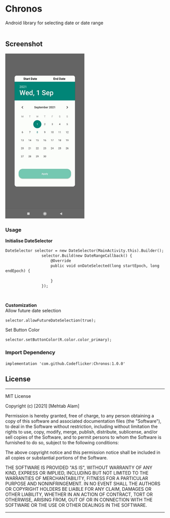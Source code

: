 # Chronos
Android library for selecting date or date range
<br>
<br>
## Screenshot 
<img src="screenshot/dateRangePicker.jpeg" width="250">


### Usage

**Initialise DateSelector**
<br>
```
DateSelector selector = new DateSelector(MainActivity.this).Builder();
                selector.Build(new DateRangeCallback() {
                    @Override
                    public void onDateSelected(long startEpoch, long endEpoch) {

                    }
                });
```                
<br>

**Customization**
<br>
Allow future date selection
```
selector.allowFutureDateSelection(true);
```

Set Button Color
```
selector.setButtonColor(R.color.color_primary);
```


### Import Dependency
```
implementation 'com.github.Codeflicker:Chronos:1.0.0'
```


## License

---
MIT License

Copyright (c) [2021] [Mehtab Alam]

Permission is hereby granted, free of charge, to any person obtaining a copy
of this software and associated documentation files (the "Software"), to deal
in the Software without restriction, including without limitation the rights
to use, copy, modify, merge, publish, distribute, sublicense, and/or sell
copies of the Software, and to permit persons to whom the Software is
furnished to do so, subject to the following conditions:

The above copyright notice and this permission notice shall be included in all
copies or substantial portions of the Software.

THE SOFTWARE IS PROVIDED "AS IS", WITHOUT WARRANTY OF ANY KIND, EXPRESS OR
IMPLIED, INCLUDING BUT NOT LIMITED TO THE WARRANTIES OF MERCHANTABILITY,
FITNESS FOR A PARTICULAR PURPOSE AND NONINFRINGEMENT. IN NO EVENT SHALL THE
AUTHORS OR COPYRIGHT HOLDERS BE LIABLE FOR ANY CLAIM, DAMAGES OR OTHER
LIABILITY, WHETHER IN AN ACTION OF CONTRACT, TORT OR OTHERWISE, ARISING FROM,
OUT OF OR IN CONNECTION WITH THE SOFTWARE OR THE USE OR OTHER DEALINGS IN THE
SOFTWARE.

---


